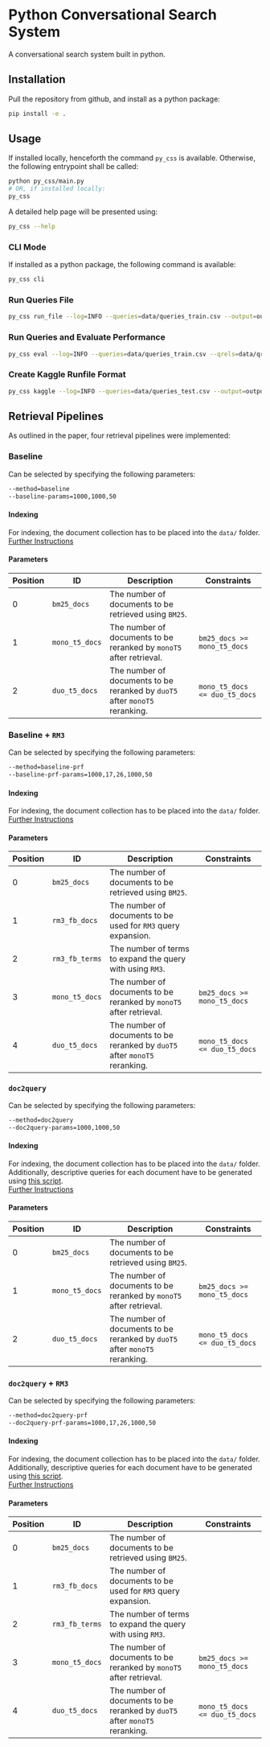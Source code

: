 # Python Conversational Search System

A conversational search system built in python.

## Installation
Pull the repository from github, and install as a python package:
```bash
pip install -e .
```

## Usage
If installed locally, henceforth the command `py_css` is available. Otherwise, the following entrypoint shall be called:
```bash
python py_css/main.py
# OR, if installed locally:
py_css
```

A detailed help page will be presented using:
```bash
py_css --help
```

### CLI Mode
If installed as a python package, the following command is available:
```bash
py_css cli
```

### Run Queries File
```bash
py_css run_file --log=INFO --queries=data/queries_train.csv --output=output/train.txt
```

### Run Queries and Evaluate Performance
```bash
py_css eval --log=INFO --queries=data/queries_train.csv --qrels=data/qrels_train.txt
```

### Create Kaggle Runfile Format
```bash
py_css kaggle --log=INFO --queries=data/queries_test.csv --output=output/kaggle-prf.csv
```


## Retrieval Pipelines
As outlined in the paper, four retrieval pipelines were implemented:

### Baseline
Can be selected by specifying the following parameters:
```bash
--method=baseline
--baseline-params=1000,1000,50
```

#### Indexing
For indexing, the document collection has to be placed into the `data/` folder.
<br>
[Further Instructions](data/README.md)

#### Parameters
| Position | ID | Description | Constraints |
| --- | --- | --- | --- |
| 0 | `bm25_docs` | The number of documents to be retrieved using `BM25`. | |
| 1 | `mono_t5_docs` | The number of documents to be reranked by `monoT5` after retrieval. | `bm25_docs >= mono_t5_docs` |
| 2 | `duo_t5_docs` | The number of documents to be reranked by `duoT5` after `monoT5` reranking. | `mono_t5_docs <= duo_t5_docs` |

### Baseline + `RM3`

Can be selected by specifying the following parameters:
```bash
--method=baseline-prf
--baseline-prf-params=1000,17,26,1000,50
```

#### Indexing
For indexing, the document collection has to be placed into the `data/` folder.
<br>
[Further Instructions](data/README.md)

#### Parameters
| Position | ID | Description | Constraints |
| --- | --- | --- | --- |
| 0 | `bm25_docs` | The number of documents to be retrieved using `BM25`. | |
| 1 | `rm3_fb_docs` | The number of documents to be used for `RM3` query expansion. | |
| 2 | `rm3_fb_terms` | The number of terms to expand the query with using `RM3`. | |
| 3 | `mono_t5_docs` | The number of documents to be reranked by `monoT5` after retrieval. | `bm25_docs >= mono_t5_docs` |
| 4 | `duo_t5_docs` | The number of documents to be reranked by `duoT5` after `monoT5` reranking. | `mono_t5_docs <= duo_t5_docs` |


### `doc2query`
Can be selected by specifying the following parameters:
```bash
--method=doc2query
--doc2query-params=1000,1000,50
```

#### Indexing
For indexing, the document collection has to be placed into the `data/` folder.
Additionally, descriptive queries for each document have to be generated using [this script](scripts/doc2query-t5.py).
<br>
[Further Instructions](data/README.md)

#### Parameters
| Position | ID | Description | Constraints |
| --- | --- | --- | --- |
| 0 | `bm25_docs` | The number of documents to be retrieved using `BM25`. | |
| 1 | `mono_t5_docs` | The number of documents to be reranked by `monoT5` after retrieval. | `bm25_docs >= mono_t5_docs` |
| 2 | `duo_t5_docs` | The number of documents to be reranked by `duoT5` after `monoT5` reranking. | `mono_t5_docs <= duo_t5_docs` |

### `doc2query` + `RM3`

Can be selected by specifying the following parameters:
```bash
--method=doc2query-prf
--doc2query-prf-params=1000,17,26,1000,50
```

#### Indexing
For indexing, the document collection has to be placed into the `data/` folder.
Additionally, descriptive queries for each document have to be generated using [this script](scripts/doc2query-t5.py).
<br>
[Further Instructions](data/README.md)

#### Parameters
| Position | ID | Description | Constraints |
| --- | --- | --- | --- |
| 0 | `bm25_docs` | The number of documents to be retrieved using `BM25`. | |
| 1 | `rm3_fb_docs` | The number of documents to be used for `RM3` query expansion. | |
| 2 | `rm3_fb_terms` | The number of terms to expand the query with using `RM3`. | |
| 3 | `mono_t5_docs` | The number of documents to be reranked by `monoT5` after retrieval. | `bm25_docs >= mono_t5_docs` |
| 4 | `duo_t5_docs` | The number of documents to be reranked by `duoT5` after `monoT5` reranking. | `mono_t5_docs <= duo_t5_docs` |
